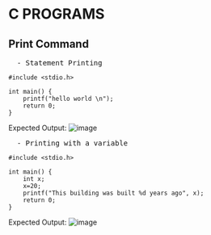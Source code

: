 # C PROGRAMS

## Print Command

<pre>
  - Statement Printing
</pre>
```
#include <stdio.h>

int main() {
    printf("hello world \n");
    return 0;
}
```
Expected Output:
![image](https://github.com/user-attachments/assets/4d64e5b7-6734-4609-bf20-00f3a741ce2f)

<pre>
  - Printing with a variable
</pre>
```
#include <stdio.h>

int main() {
    int x;
    x=20;
    printf("This building was built %d years ago", x);
    return 0;
}
```
Expected Output:
![image](https://github.com/user-attachments/assets/2ff0b447-2db9-4698-b1d2-4382947e0e18)





